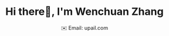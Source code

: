 <h1 align="center">Hi there👋, I'm Wenchuan Zhang</h1>

<p align="center">
  ✉️ Email: upail.com
</p>
